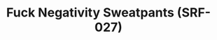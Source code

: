 ---
ee_id_thing: '4297'
site: '1'
type: '2'
inv_num: 2015-159
add_credit:
url: 2015-159-fuck-negativity-sweatpants-srf-027
title: Fuck Negativity Sweatpants (SRF-027)
year: '2015'
display_year: '2015'
medium: Sweats
dims:
pitch:
ps:
live_url:
youtube:
related_code:
imgs: Fuck-Negativity-Sweatpants-2015-159-full-database-ih.jpg
subheading:
download:
commission:
related: "[4277] [2014-088-going-negative-lakes] 2014-088 Going Negative / Lakes"
layout: things-i-made
---